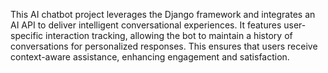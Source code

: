 This AI chatbot project leverages the Django framework and integrates an AI API to deliver intelligent conversational experiences. It features user-specific interaction tracking, allowing the bot to maintain a history of conversations for personalized responses. This ensures that users receive context-aware assistance, enhancing engagement and satisfaction.
